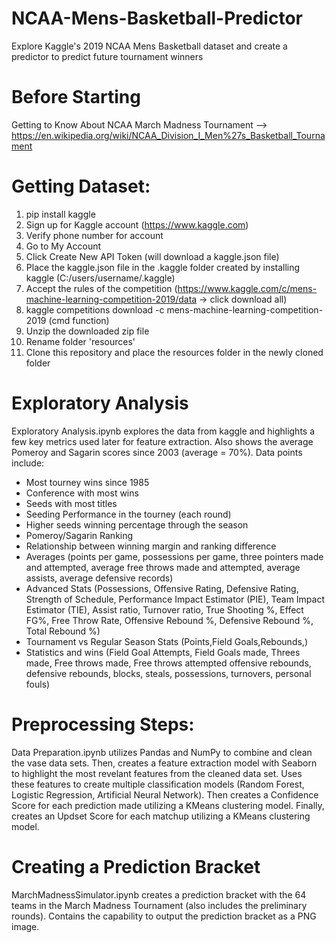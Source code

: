 # NCAA-Mens-Basketball-Predictor
Explore Kaggle's 2019 NCAA Mens Basketball dataset and create a predictor to predict future tournament winners

# Before Starting
Getting to Know About NCAA March Madness Tournament --> https://en.wikipedia.org/wiki/NCAA_Division_I_Men%27s_Basketball_Tournament

# Getting Dataset:
1. pip install kaggle
2. Sign up for Kaggle account (https://www.kaggle.com) 
3. Verify phone number for account
4. Go to My Account
5. Click Create New API Token (will download a kaggle.json file)
6. Place the kaggle.json file in the .kaggle folder created by installing kaggle (C:/users/username/.kaggle)
7. Accept the rules of the competition (https://www.kaggle.com/c/mens-machine-learning-competition-2019/data → click download all)
8. kaggle competitions download -c mens-machine-learning-competition-2019 (cmd function)
9. Unzip the downloaded zip file
10. Rename folder 'resources'
11. Clone this repository and place the resources folder in the newly cloned folder

# Exploratory Analysis
Exploratory Analysis.ipynb explores the data from kaggle and highlights a few key metrics used later for feature extraction. Also shows the average Pomeroy and Sagarin scores since 2003 (average = 70%). Data points include:

* Most tourney wins since 1985
* Conference with most wins
* Seeds with most titles
* Seeding Performance in the tourney (each round)
* Higher seeds winning percentage through the season
* Pomeroy/Sagarin Ranking
* Relationship between winning margin and ranking difference
* Averages (points per game, possessions per game, three pointers made and attempted, average free throws made and attempted, average assists, average defensive records)
* Advanced Stats (Possessions, Offensive Rating, Defensive Rating, Strength of Schedule, Performance Impact Estimator (PIE), Team Impact Estimator (TIE), Assist ratio, Turnover ratio, True Shooting %, Effect FG%, Free Throw Rate, Offensive Rebound %, Defensive Rebound %, Total Rebound %)
* Tournament vs Regular Season Stats (Points,Field Goals,Rebounds,)
* Statistics and wins (Field Goal Attempts, Field Goals made, Threes made, Free throws made, Free throws attempted offensive rebounds, defensive rebounds, blocks, steals, possessions, turnovers, personal fouls)

# Preprocessing Steps: 
Data Preparation.ipynb utilizes Pandas and NumPy to combine and clean the vase data sets. Then, creates a feature extraction model with Seaborn to highlight the most revelant features from the cleaned data set. Uses these features to create multiple classification models (Random Forest, Logistic Regression, Artificial Neural Network). Then creates a Confidence Score for each prediction made utilizing a KMeans clustering model. Finally, creates an Updset Score for each matchup utilizing a KMeans clustering model. 

# Creating a Prediction Bracket
MarchMadnessSimulator.ipynb creates a prediction bracket with the 64 teams in the March Madness Tournament (also includes the preliminary rounds). Contains the capability to output the prediction bracket as a PNG image.


